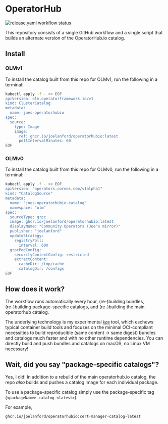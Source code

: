 # OperatorHub


<a href="https://github.com/joelanford/operatorhubio/actions/workflows/release.yaml?query=event%3Aschedule+branch%3Amain">
  <img src="https://github.com/joelanford/operatorhubio/actions/workflows/release.yaml/badge.svg?branch=main&event=schedule" alt="release.yaml workflow status"/>
</a>

This repository consists of a single GitHub workflow and a single script that builds an alternate version of the OperatorHub.io catalog.

## Install

### OLMv1

To install the catalog built from this repo for OLMv1, run the following in a terminal:
```sh
kubectl apply -f - << EOF
apiVersion: olm.operatorframework.io/v1
kind: ClusterCatalog
metadata:
  name: joes-operatorhubio
spec:
  source:
    type: Image
    image:
      ref: ghcr.io/joelanford/operatorhubio:latest
      pollIntervalMinutes: 60
EOF
```

### OLMv0

To install the catalog built from this repo for OLMv0, run the following in a terminal:
```sh
kubectl apply -f - << EOF
apiVersion: "operators.coreos.com/v1alpha1"
kind: "CatalogSource"
metadata:
  name: "joes-operatorhubio-catalog"
  namespace: "olm"
spec:
  sourceType: grpc
  image: ghcr.io/joelanford/operatorhubio:latest
  displayName: "Community Operators (Joe's mirror)"
  publisher: "joelanford"
  updateStrategy:
    registryPoll:
      interval: 60m
  grpcPodConfig:
    securityContextConfig: restricted
    extractContent:
      cacheDir: /tmp/cache
      catalogDir: /configs
EOF
```

## How does it work?

The workflow runs automatically every hour, (re-)building bundles, (re-)building package-specific catalogs, and (re-)building the main operatorhub catalog.

The underlying technology is my experimental [`kpm`](https://github.com/joelanford/kpm) tool, which eschews typical container build tools and focuses on the minimal OCI-compliant necessities to build reproducible (same content -> same digest) bundles and catalogs much faster and with no other runtime dependencies. You can directly build and push bundles and catalogs on macOS, no Linux VM necessary!

## Wait, did you say "package-specific catalogs"?

Yes, I did! In addition to a rebuild of the main operatorhub.io catalog, the repo _also_ builds and pushes a catalog image for each individual package.

To use a package-specific catalog simply use the package-specific tag (`<packageName>-catalog-<latest>`).

For example,
```
ghcr.io/joelanford/operatorhubio:cert-manager-catalog-latest
```

